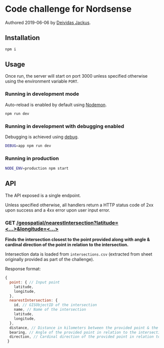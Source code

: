# Code challenge for Nordsense

Authored 2019-06-06 by [Deividas Jackus](https://github.com/deividasjackus).

## Installation

```bash
npm i
```

## Usage

Once run, the server will start on port 3000 unless specified otherwise using the environment variable `PORT`.

### Running in development mode

Auto-reload is enabled by default using [Nodemon](https://nodemon.io/).

```bash
npm run dev
```

### Running in development with debugging enabled

Debugging is achieved using [debug](https://www.npmjs.com/package/debug).

```bash
DEBUG=app npm run dev
```

### Running in production

```bash
NODE_ENV=production npm start
```

## API

The API exposed is a single endpoint.

Unless specified otherwise, all handlers return a HTTP status code of 2xx upon success and a 4xx error upon user input error.

### GET [/geospatial/nearestIntersection?latitude=<...>&longitude=<...>](http://localhost:3000/geospatial/nearestIntersection?latitude=&longitude=)

**Finds the intersection closest to the point provided along with angle & cardinal direction of the point in relation to the intersection.**

Intersection data is loaded from `intersections.csv` (extracted from sheet originally provided as part of the challenge).

Response format:
```js
{
  point: { // Input point
    latitude,
    longitude,
  },
  nearestIntersection: {
    id, // GISObjectID of the intersection
    name, // Name of the intersection
    latitude,
    longitude,
  },
  distance, // Distance in kilometers between the provided point & the intersection
  bearing, // Angle of the provided point in relation to the intersection
  direction, // Cardinal direction of the provided point in relation to the intersection
 }
```

